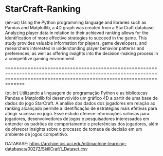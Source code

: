 # StarCraft-Ranking

(en-us)
Using the Python programming language and libraries such as Pandas and Matplotlib, a 4D graph was created from a StarCraft database. Analyzing player data in relation to their achieved ranking allows for the identification of more effective strategies to succeed in the game. This study provides valuable information for players, game developers, and researchers interested in understanding player behavior patterns and preferences, as well as offering insights into the decision-making process in a competitive gaming environment.

=========================================================================================================================================================================

(pt-br)
Utilizando a linguagem de programação Python e as bibliotecas Pandas e Matplotlib foi desenvolvido um gráfico 4D a partir de uma base de dados do jogo StarCraft. A análise dos dados dos jogadores em relação ao ranking alcançado permite a identificação de estratégias mais efetivas para atingir sucesso no jogo. Esse estudo oferece informações valiosas para jogadores, desenvolvedores de jogos e pesquisadores interessados em entender os padrões de comportamento e preferências dos jogadores, além de oferecer insights sobre o processo de tomada de decisão em um ambiente de jogos competitivo.



DATABASE: https://archive.ics.uci.edu/ml/machine-learning-databases/00272/SkillCraft1_Dataset.csv
